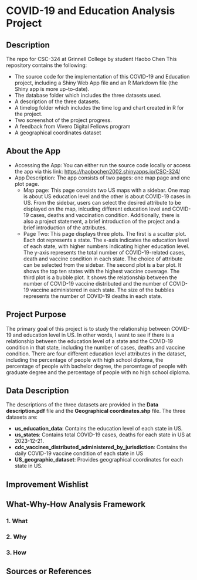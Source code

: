# COVID-19 and Education Analysis Project

## Description
The repo for CSC-324 at Grinnell College by student Haobo Chen
This repository contains the following:
- The source code for the implementation of this COVID-19 and Education project, including a Shiny Web App file and an R Markdown file (the Shiny app is more up-to-date).
- The database folder which includes the three datasets used.
- A description of the three datasets.
- A timelog folder which includes the time log and chart created in R for the project.
- Two screenshot of the project progress.
- A feedback from Vivero Digital Fellows program
- A geographical coordinates dataset 

## About the App
- Accessing the App:
    You can either run the source code locally or access the app via this link:  https://haobochen2002.shinyapps.io/CSC-324/
- App Description:
    The app consists of two pages: one map page and one plot page.
    * Map page: This page consists two US maps with a sidebar. One map is about US education level and the other is about COVID-19 cases in US. From the sidebar, users can select the desired attribute to be displayed on the map, inlcuding 
    different education level and COVID-19 cases, deaths and vaccination condition. Additionally, there is also a project 
    statement, a brief introduction of the project and a brief introduction of the attributes.
    * Page Two: This page displays three plots. The first is a scatter plot. Each dot represents a state. The x-axis indicates the education level of each state, with higher numbers indicating higher education level. The y-axis represents the total number of COVID-19-related cases, death and vaccine condition in each state. The choice of attribute can be selected from the sidebar. The second plot is a bar plot. It shows the top ten states with the highest vaccine coverage. The third plot is a bubble plot. It shows the relationship between the number of COVID-19 vaccine distributed and the number of COVID-19 vaccine administered in each state. The size of the bubbles represents the number of COVID-19 deaths in each state.

## Project Purpose
The primary goal of this project is to study the relationship between COVID-19 and education level in US. In other words, I want to see if there is a relationship between the education level of a state and the COVID-19 condition in that state, including the number of cases, deaths and vaccine condition. There are four different education level attributes in the dataset, including the percentage of people with high school diploma, the percentage of people with bachelor degree, the percentage of people with graduate degree and the percentage of people with no high school diploma.


## Data Description
The descriptions of the three datasets are provided in the **Data description.pdf** file and the **Geographical coordinates.shp** file. The three datasets are:
- **us_education_data**: Contains the education level of each state in US.
- **us_states**: Contains total COVID-19 cases, deaths for each state in US at 2023-12-21.
- **cdc_vaccines_distributed_administered_by_jurisdiction**: Contains the daily COVID-19 vaccine condition of each state in US 
- **US_geographic_dataset**: Provides geographical coordinates for each state in US.


## Improvement Wishlist





## What-Why-How Analysis Framework
### 1. **What**


### 2. **Why**


### 3. **How**



## Sources or References
